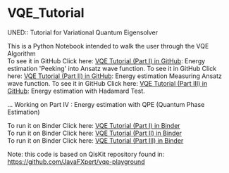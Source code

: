 # VQE_Tutorial
UNED:: Tutorial for Variational Quantum Eigensolver 

This is a Python Notebook intended to walk the user through the VQE Algorithm   
To see it in GitHub Click here: [VQE Tutorial (Part I) in GitHub](.%2FVQE_TXT_Part1.ipynb): Energy estimation 'Peeking' into Ansatz wave function.
To see it in GitHub Click here: [VQE Tutorial (Part II) in GitHub](.%2FVQE_TXT_Part2.ipynb): Energy estimation Measuring Ansatz wave function.
To see it in GitHub Click here: [VQE Tutorial (Part III) in GitHub](.%2FVQE_TXT_Part3.ipynb): Energy estimation with Hadamard Test.

... Working on Part IV : Energy estimation with QPE (Quantum Phase Estimation)

To run it on Binder Click here: [VQE Tutorial (Part I) in Binder](https://mybinder.org/v2/gh/ulitoo/VQE_Tutorial/HEAD?filepath=.%2FVQE_TXT_Part1.ipynb)   
To run it on Binder Click here: [VQE Tutorial (Part II) in Binder](https://mybinder.org/v2/gh/ulitoo/VQE_Tutorial/HEAD?filepath=.%2FVQE_TXT_Part2.ipynb)   
To run it on Binder Click here: [VQE Tutorial (Part III) in Binder](https://mybinder.org/v2/gh/ulitoo/VQE_Tutorial/HEAD?filepath=.%2FVQE_TXT_Part3.ipynb)

Note: this code is based on QisKit repository found in:   
https://github.com/JavaFXpert/vqe-playground
